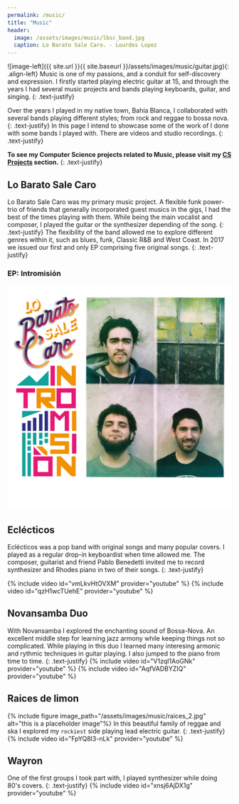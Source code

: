 ```yaml
---
permalink: /music/
title: "Music"
header:
  image: /assets/images/music/lbsc_band.jpg
  caption: Lo Barato Sale Caro. - Lourdes Lopez
---
```


![image-left]({{ site.url }}{{ site.baseurl }}/assets/images/music/guitar.jpg){: .align-left}
Music is one of my passions, and a conduit for self-discovery and expression.
I firstly started playing electric guitar at 15, and through the years I had several music projects and bands playing keyboards, guitar, and singing.
{: .text-justify}

Over the years I played in my native town, Bahía Blanca, I collaborated with several bands playing different styles; from rock and reggae to bossa nova.
{: .text-justify}
In this page I intend to showcase some of the work of I done with some bands I played with. There are videos and studio recordings.
{: .text-justify}

<b>To see my Computer Science projects related to Music, please visit my <a href="/myprojects/">CS Projects</a> section.</b>
{: .text-justify}

## Lo Barato Sale Caro

Lo Barato Sale Caro was my primary music project. A flexible funk power-trio of friends that generally incorporated guest musics in the gigs, I had the best of the times playing with them.
While being the main vocalist and composer, I played the guitar or the synthesizer depending of the song. 
{: .text-justify}
The flexibility of the band allowed me to explore different genres within it, such as
blues, funk, Classic R&B and West Coast. In 2017 we issued our first and only EP comprising five original songs.
{: .text-justify}

### EP: Intromisión
<a href="https://lobaratosalecaro.bandcamp.com/releases">
<img src="/assets/images/lbsc.jpg"/>
</a>



## Eclécticos
Eclécticos was a pop band with original songs and many popular covers. I played as a regular drop-in keyboardist when time allowed me.
The composer, guitarist and friend Pablo Benedetti invited me to record synthesizer and Rhodes piano in two of their songs.
{: .text-justify}

{% include video id="vmLkvHtOVXM" provider="youtube" %}
{% include video id="qzH1wcTUehE" provider="youtube" %}



## Novansamba Duo
With Novansamba I explored the enchanting sound of Bossa-Nova. An excellent middle step for learning jazz armony while keeping things not so complicated.
While playing in this duo I learned many interesing armonic and rythmic techniques in guitar playing. I also jumped to the piano from time to time.
{: .text-justify}
{% include video id="V1zqI1AoGNk" provider="youtube" %}
{% include video id="AqfVADBYZIQ" provider="youtube" %}

## Raices de limon
{% include figure image_path="/assets/images/music/raices_2.jpg" alt="this is a placeholder image"%}
In this beautiful family of reggae and ska I explored my <code>rockiest</code> side playing lead electric guitar.
{: .text-justify}
{% include video id="FpYQ8I3-nLk" provider="youtube" %}

## Wayron
One of the first groups I took part with, I played synthesizer while doing 80's covers.
{: .text-justify}
{% include video id="xnsj6AjDX1g" provider="youtube" %}